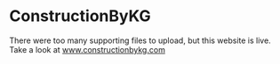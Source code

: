 # ConstructionByKG

There were too many supporting files to upload, but this website is live. Take a look at www.constructionbykg.com
